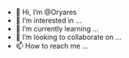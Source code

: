 - 👋 Hi, I’m @Oryares
- 👀 I’m interested in ...
- 🌱 I’m currently learning ...
- 💞️ I’m looking to collaborate on ...
- 📫 How to reach me ...

<!---
Oryares/Oryares is a ✨ special ✨ repository because its `README.md` (this file) appears on your GitHub profile.
You can click the Preview link to take a look at your changes.
--->
